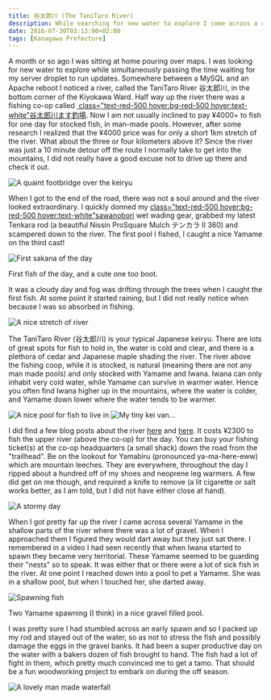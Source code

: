 ```yaml
---
title: 谷太郎川 (The TaniTaro River)
description: While searching for new water to explore I come across a river system that I had driven past numerous times but never noticed that look very promising...
date: 2016-07-30T03:13:00+02:00
tags: [Kanagawa Prefecture]
---
```

<div class="text-lg mt-2">
<p class="mb-2">A month or so ago I was sitting at home pouring over maps. I was looking for new water to explore while simultaneously passing the time waiting for my server droplet to run updates. Somewhere between a MySQL and an Apache reboot I noticed a river, called the TaniTaro River 谷太郎川, in the bottom corner of the Kiyokawa Ward. Half way up the river there was a fishing co-op called <a href="https://kiyokawa-shoukou.net/yataro/" target="_blank" rel="noopener noreferrer"> class="text-red-500 hover:bg-red-500 hover:text-white"谷太郎川ます釣場</a>. Now I am not usually inclined to pay ¥4000+ to fish for one day for stocked fish, in man-made pools. However, after some research I realized that the ¥4000 price was for only a short 1km stretch of the river. What about the three or four kilometers above it? Since the river was just a 10 minute detour off the route I normally take to get into the mountains, I did not really have a good excuse not to drive up there and check it out.</p>

<img class="w-8/12 rounded-lg shadow-lg mx-auto" src="https://fallfish-tenkara-images.s3-us-west-1.amazonaws.com/FfT+-+TaniTaro+River/tanitaro_river-kiyokawa_ward-tanzawa_mountains-yamame-iwana-keiryu-foot_bridge.jpg" alt="A quaint footbridge over the keiryu" />

<p class="mt-2 mb-2">When I got to the end of the road, there was not a soul around and the river looked extraordinary. I quickly donned my <a href="https://www.fallfishtenkara.com/sawanobori-footwear/" target="_blank" rel="noopener noreferrer"> class="text-red-500 hover:bg-red-500 hover:text-white"sawanobori</a> wet wading gear, grabbed my latest Tenkara rod (a beautiful Nissin ProSquare Mulch テンカラ II 360) and scampered down to the river. The first pool I fished, I caught a nice Yamame on the third cast!</p>

<div class="w-8/12 flex flex-col mx-auto">
<img class="rounded-lg shadow-lg" src="https://fallfish-tenkara-images.s3-us-west-1.amazonaws.com/FfT+-+TaniTaro+River/tanitaro_river-kiyokawa_ward-tanzawa_mountains-yamame-iwana-keiryu-first_yamame.jpg" alt="First sakana of the day" />
<p class="italic text-center">First fish of the day, and a cute one too boot.</p>
</div>

<p class="mt-2 mb-2">It was a cloudy day and fog was drifting through the trees when I caught the first fish. At some point it started raining, but I did not really notice when because I was so absorbed in fishing.</p>

<img class="w-8/12 rounded-lg shadow-lg mx-auto" src="https://fallfish-tenkara-images.s3-us-west-1.amazonaws.com/FfT+-+TaniTaro+River/tanitaro_river-kiyokawa_ward-tanzawa_mountains-yamame-iwana-keiryu-weir.jpg" alt="A nice stretch of river" />

<p class="mt-2 mb-2">The TaniTaro River (谷太郎川) is your typical Japanese keiryu. There are lots of great spots for fish to hold in, the water is cold and clear, and there is a plethora of cedar and Japanese maple shading the river. The river above the fishing coop, while it is stocked, is natural (meaning there are not any man made pools) and only stocked with Yamame and Iwana. Iwana can only inhabit very cold water, while Yamame can survive in warmer water. Hence you often find Iwana higher up in the mountains, where the water is colder, and Yamame down lower where the water tends to be warmer.</p>

<img class="w-8/12 rounded-lg shadow-lg mx-auto" src="https://fallfish-tenkara-images.s3-us-west-1.amazonaws.com/FfT+-+TaniTaro+River/tanitaro_river-kiyokawa_ward-tanzawa_mountains-yamame-iwana-keiryu-nice_pool.jpg" alt="A nice pool for fish to live in" />

<img class="w-8/12 rounded-lg shadow-lg mx-auto" src="https://fallfish-tenkara-images.s3-us-west-1.amazonaws.com/FfT+-+TaniTaro+River/tanitaro_river-kiyokawa_ward-tanzawa_mountains-yamame-iwana-keiryu-trailhead-kei_car.jpg" alt="My tiny kei van..." />

<p class="mt-2 mb-2">I did find a few blog posts about the river <a href="https://minkara.carview.co.jp/en/userid/566932/blog/24276845/" target="_blank" rel="noopener noreferrer" class="text-red-500 hover:bg-red-500 hover:text-white">here</a> and <a href="https://kaettazo.blog72.fc2.com/blog-entry-100.html" target="_blank" rel="noopener noreferrer" class="text-red-500 hover:bg-red-500 hover:text-white">here</a>. It costs ¥2300 to fish the upper river (above the co-op) for the day. You can buy your fishing ticket(s) at the co-op headquarters (a small shack) down the road from the "trailhead". Be on the lookout for Yamabiru (pronounced ya-ma-here-eww) which are mountain leeches. They are everywhere, throughout the day I ripped about a hundred off of my shoes and neoprene leg warmers. A few did get on me though, and required a knife to remove (a lit cigarette or salt works better, as I am told, but I did not have either close at hand).</p>

<img class="w-8/12 rounded-lg shadow-lg mx-auto" src="https://fallfish-tenkara-images.s3-us-west-1.amazonaws.com/FfT+-+TaniTaro+River/tanitaro_river-kiyokawa_ward-tanzawa_mountains-yamame-iwana-keiryu-clouds.jpg" alt="A stormy day" />

<p class="mt-2 mb-2">When I got pretty far up the river I came across several Yamame in the shallow parts of the river where there was a lot of gravel. When I approached them I figured they would dart away but they just sat there. I remembered in a video I had seen recently that when Iwana started to spawn they became very territorial. These Yamame seemed to be guarding their "nests" so to speak. It was either that or there were a lot of sick fish in the river. At one point I reached down into a pool to pet a Yamame. She was in a shallow pool, but when I touched her, she darted away.</p>

<div class="w-8/12 flex flex-col mx-auto">
<img class="rounded-lg shadow-lg" src="https://fallfish-tenkara-images.s3-us-west-1.amazonaws.com/FfT+-+TaniTaro+River/tanitaro_river-kiyokawa_ward-tanzawa_mountains-yamame-iwana-keiryu-spawning.jpg" alt="Spawning fish" />
<p class="italic text-center">Two Yamame spawning (I think) in a nice gravel filled pool.</p>
</div>

<p class="mt-2 mb-2">I was pretty sure I had stumbled across an early spawn and so I packed up my rod and stayed out of the water, so as not to stress the fish and possibly damage the eggs in the gravel banks. It had been a super productive day on the water with a bakers dozen of fish brought to hand. The fish had a lot of fight in them, which pretty much convinced me to get a tamo. That should be a fun woodworking project to embark on during the off season.</p>

<img class="w-8/12 rounded-lg shadow-lg mx-auto" src="https://fallfish-tenkara-images.s3-us-west-1.amazonaws.com/FfT+-+TaniTaro+River/tanitaro_river-kiyokawa_ward-tanzawa_mountains-yamame-iwana-keiryu-waterfall.jpg" alt="A lovely man made waterfall" />
</div>